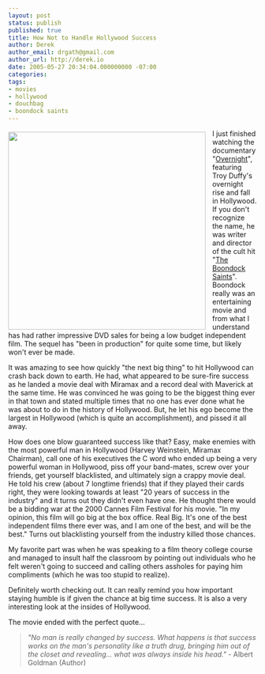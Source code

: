 ```yaml
---
layout: post
status: publish
published: true
title: How Not to Handle Hollywood Success
author: Derek
author_email: drgath@gmail.com
author_url: http://derek.io
date: 2005-05-27 20:34:04.000000000 -07:00
categories:
tags:
- movies
- hollywood
- douchbag
- boondock saints
---
```


<div style="float:left"><img src="http://i.imgur.com/KpxPS1W.jpg" height="400" style="margin-right:1em; padding-top:5px;"></div>

I just finished watching the documentary "[Overnight](http://www.imdb.com/title/tt0390336/)", featuring Troy Duffy's overnight rise and fall in Hollywood.  If you don't recognize the name, he was writer and director of the cult hit "[The Boondock Saints](http://www.imdb.com/title/tt0144117/")".  Boondock really was an entertaining movie and from what I understand has had rather impressive DVD sales for being a low budget independent film.  The sequel has "been in production" for quite some time, but likely won't ever be made.

<!-- more -->

It was amazing to see how quickly "the next big thing" to hit Hollywood can crash back down to earth.  He had, what appeared to be sure-fire success as he landed a movie deal with Miramax and a record deal with Maverick at the same time.  He was convinced he was going to be the biggest thing ever in that town and stated multiple times that no one has ever done what he was about to do in the history of Hollywood.  But, he let his ego become the largest in Hollywood (which is quite an accomplishment), and pissed it all away.

How does one blow guaranteed success like that?  Easy, make enemies with the most powerful man in Hollywood (Harvey Weinstein, Miramax Chairman), call one of his executives the C word who ended up being a very powerful woman in Hollywood, piss off your band-mates, screw over your friends, get yourself blacklisted, and ultimately sign a crappy movie deal.  He told his crew (about 7 longtime friends) that if they played their cards right, they were looking towards at least "20 years of success in the industry" and it turns out they didn't even have one.  He thought there would be a bidding war at the 2000 Cannes Film Festival for his movie. "In my opinion, this film will go big at the box office. Real Big.  It's one of the best independent films there ever was, and I am one of the best, and will be the best."  Turns out blacklisting yourself from the industry killed those chances.

My favorite part was when he was speaking to a film theory college course and managed to insult half the classroom by pointing out individuals who he felt weren't going to succeed and calling others assholes for paying him compliments (which he was too stupid to realize).

Definitely worth checking out.  It can really remind you how important staying humble is if given the chance at big time success.  It is also a very interesting look at the insides of Hollywood.

The movie ended with the perfect quote...

> *"No man is really changed by success.  What happens is that success works on the man's personality like a truth drug, bringing him out of the closet and revealing... what was always inside his head."* - Albert Goldman (Author)
